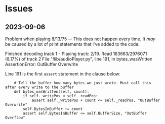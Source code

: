# Issues 

## 2023-09-06
Problem when playing 8/13/75 -- This does not happen every time. It _may_ be caused by a lot of print statements that I've added to the code.

Finished decoding track 1  - Playing track: 2/19. Read 183663/2976071 (6.17%) of track 2
File "/lib/audioPlayer.py", line 191, in bytes_wasWritten
AssertionError: OutBuffer Overwrite

Line 191 is the first `assert` statement in the clause below:
```
    # Tell the buffer how many bytes we just wrote. Must call this after every write to the buffer
    def bytes_wasWritten(self, count):
        if self._writePos < self._readPos:
            assert self._writePos + count <= self._readPos, "OutBuffer Overwrite"
        self.BytesInBuffer += count
        assert self.BytesInBuffer <= self.BufferSize, "OutBuffer Overflow"
```